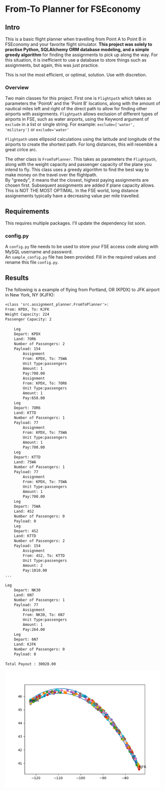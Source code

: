 # From-To Planner for FSEconomy

## Intro
This is a basic flight planner when travelling from Point A to Point B 
in FSEconomy and your favorite flight simulator.  **This project was solely
to practise Python, SQLAlchemy ORM database modeling, and a simple greedy algorithm** for finding
the assignments to pick up along the way.  For this situation, it is inefficient
to use a database to store things such as assignments, but again, this was just practice.  
  
This is not the most efficient, or optimal, solution.  Use with discretion. 

### Overview
Two main classes for this project.  First one is `Flightpath` which takes as parameters the 'PointA'
 and the 'Point B' locations, along with the amount of nautical miles left and right of the direct path to allow for finding other
airports with assignments.  `Flightpath` allows exclusion of different types of airports in FSE, such as water airports, using the 
Keyword argument of `exclude` in a list or single string.  For example:
`exclude=['water', 'military']` or `exclude='water'`  
  
`Flightpath` uses ellipsoid calculations using the latitude and longitude of the airports
to create the shortest path.  For long distances, this will resemble a great cirlce arc.  
  
The other class is `FromToPlanner`.  This takes as parameters the `Flightpath`, along with the weight capacity
and passenger capacity of the plane you intend to fly.  This class uses a 
greedy algorithm to find the best way to make money on the travel over the flightpath.  
By "greedy", it means that the closest, highest paying assignments are chosen first. Subsequent
assignments are added if plane capacity allows.  This is NOT THE MOST OPTIMAL. In the FSE world, long
 distance assignements typically have a decreasing value per mile travelled.

## Requirements
This requires multiple packages.  I'll update the dependency list soon.

### config.py
A `config.py` file needs to be used to store your FSE access code along with MySQL username and password.  
An `sample_config.py` file has been provided.  Fill in the required values and rename this file `config.py`.  

## Results
The following is a example of flying from Portland, OR (KPDX) to JFK airport in New York, NY (KJFK):
```angular2html
<class 'src.assignment_planner.FromToPlanner'>:
From: KPDX, To: KJFK
Weight Capacity: 224
Passenger Capacity: 2

    Leg
    Depart: KPDX
    Land: 7OR6
    Number of Passengers: 2
    Payload: 154
        Assignment
        From: KPDX, To: 75WA
        Unit Type:passengers
        Amount: 1
        Pay:700.00
        Assignment
        From: KPDX, To: 7OR6
        Unit Type:passengers
        Amount: 1
        Pay:658.00
    Leg
    Depart: 7OR6
    Land: KTTD
    Number of Passengers: 1
    Payload: 77
        Assignment
        From: KPDX, To: 75WA
        Unit Type:passengers
        Amount: 1
        Pay:700.00
    Leg
    Depart: KTTD
    Land: 75WA
    Number of Passengers: 1
    Payload: 77
        Assignment
        From: KPDX, To: 75WA
        Unit Type:passengers
        Amount: 1
        Pay:700.00
    Leg
    Depart: 75WA
    Land: 4S2
    Number of Passengers: 0
    Payload: 0
    Leg
    Depart: 4S2
    Land: KTTD
    Number of Passengers: 2
    Payload: 154
        Assignment
        From: 4S2, To: KTTD
        Unit Type:passengers
        Amount: 2
        Pay:1010.00
...

Leg
    Depart: NK30
    Land: 6N7
    Number of Passengers: 1
    Payload: 77
        Assignment
        From: NK30, To: 6N7
        Unit Type:passengers
        Amount: 1
        Pay:264.00
    Leg
    Depart: 6N7
    Land: KJFK
    Number of Passengers: 0
    Payload: 0

Total Payout : 30028.00

```

![Example Image](example.png)

